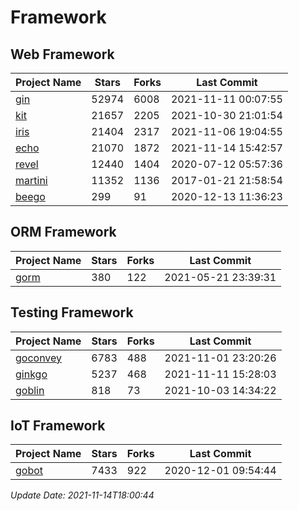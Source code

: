 # Framework

## Web Framework
| Project Name | Stars | Forks | Last Commit |
| ------------ | ----- | ----- | ----------- |
| [gin](https://github.com/gin-gonic/gin) | 52974 | 6008 | 2021-11-11 00:07:55 |
| [kit](https://github.com/go-kit/kit) | 21657 | 2205 | 2021-10-30 21:01:54 |
| [iris](https://github.com/kataras/iris) | 21404 | 2317 | 2021-11-06 19:04:55 |
| [echo](https://github.com/labstack/echo) | 21070 | 1872 | 2021-11-14 15:42:57 |
| [revel](https://github.com/revel/revel) | 12440 | 1404 | 2020-07-12 05:57:36 |
| [martini](https://github.com/go-martini/martini) | 11352 | 1136 | 2017-01-21 21:58:54 |
| [beego](https://github.com/astaxie/beego) | 299 | 91 | 2020-12-13 11:36:23 |

## ORM Framework
| Project Name | Stars | Forks | Last Commit |
| ------------ | ----- | ----- | ----------- |
| [gorm](https://github.com/jinzhu/gorm) | 380 | 122 | 2021-05-21 23:39:31 |

## Testing Framework
| Project Name | Stars | Forks | Last Commit |
| ------------ | ----- | ----- | ----------- |
| [goconvey](https://github.com/smartystreets/goconvey) | 6783 | 488 | 2021-11-01 23:20:26 |
| [ginkgo](https://github.com/onsi/ginkgo) | 5237 | 468 | 2021-11-11 15:28:03 |
| [goblin](https://github.com/franela/goblin) | 818 | 73 | 2021-10-03 14:34:22 |

## IoT Framework
| Project Name | Stars | Forks | Last Commit |
| ------------ | ----- | ----- | ----------- |
| [gobot](https://github.com/hybridgroup/gobot) | 7433 | 922 | 2020-12-01 09:54:44 |

*Update Date: 2021-11-14T18:00:44*